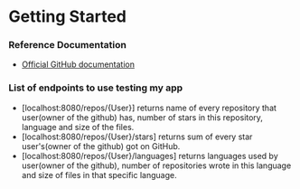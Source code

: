 # Getting Started

### Reference Documentation

* [Official GitHub documentation](https://docs.github.com/en/rest)


### List of endpoints to use testing my app

* [localhost:8080/repos/{User}]               returns name of every repository that user(owner of the github) has, number of stars in this repository, language and size of the files.
* [localhost:8080/repos/{User}/stars]         returns sum of every star user's(owner of the github) got on GitHub.
* [localhost:8080/repos/{User}/languages]     returns languages used by user(owner of the github), number of repositories wrote in this language and size of files in that specific language.